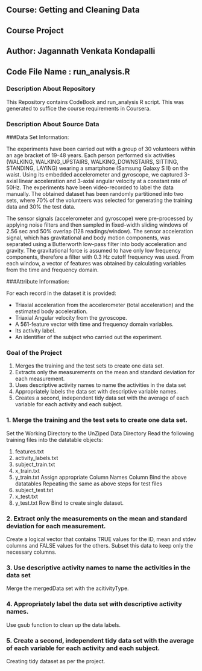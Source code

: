 ## Course: Getting and Cleaning Data
## Course Project
## Author: Jagannath Venkata Kondapalli
## Code File Name : run_analysis.R


### Description About Repository
This Repository contains CodeBook and run_analysis R script. This was generated to suffice the course requirements in Coursera.

### Description About Source Data

###Data Set Information:

The experiments have been carried out with a group of 30 volunteers within an age bracket of 19-48 years. Each person performed six activities (WALKING, WALKING_UPSTAIRS, WALKING_DOWNSTAIRS, SITTING, STANDING, LAYING) wearing a smartphone (Samsung Galaxy S II) on the waist. Using its embedded accelerometer and gyroscope, we captured 3-axial linear acceleration and 3-axial angular velocity at a constant rate of 50Hz. The experiments have been video-recorded to label the data manually. The obtained dataset has been randomly partitioned into two sets, where 70% of the volunteers was selected for generating the training data and 30% the test data. 

The sensor signals (accelerometer and gyroscope) were pre-processed by applying noise filters and then sampled in fixed-width sliding windows of 2.56 sec and 50% overlap (128 readings/window). The sensor acceleration signal, which has gravitational and body motion components, was separated using a Butterworth low-pass filter into body acceleration and gravity. The gravitational force is assumed to have only low frequency components, therefore a filter with 0.3 Hz cutoff frequency was used. From each window, a vector of features was obtained by calculating variables from the time and frequency domain. 


###Attribute Information:

For each record in the dataset it is provided: 
- Triaxial acceleration from the accelerometer (total acceleration) and the estimated body acceleration. 
- Triaxial Angular velocity from the gyroscope. 
- A 561-feature vector with time and frequency domain variables. 
- Its activity label. 
- An identifier of the subject who carried out the experiment.


### Goal of the Project
1. Merges the training and the test sets to create one data set.
2. Extracts only the measurements on the mean and standard deviation for each measurement. 
3. Uses descriptive activity names to name the activities in the data set
4. Appropriately labels the data set with descriptive variable names. 
5. Creates a second, independent tidy data set with the average of each variable for each activity and each subject. 

### 1. Merge the training and the test sets to create one data set.
Set the Working Directory to the UnZiped Data Directory
Read the following training files into the datatable objects:
1. features.txt
2. activity_labels.txt
3. subject_train.txt
4. x_train.txt
5. y_train.txt
Assign appropriate Column Names
Column Bind the above datatables
Repeating the same as above steps for test files
1. subject_test.txt
2. x_test.txt
3. y_test.txt
Row Bind to create single dataset.

### 2. Extract only the measurements on the mean and standard deviation for each measurement. 
Create a logical vector that contains TRUE values for the ID, mean and stdev columns and FALSE values for the others.
Subset this data to keep only the necessary columns.

### 3. Use descriptive activity names to name the activities in the data set
Merge the mergedData set with the acitivityType.

### 4. Appropriately label the data set with descriptive activity names.
Use gsub function to clean up the data labels.

### 5. Create a second, independent tidy data set with the average of each variable for each activity and each subject. 
Creating tidy dataset as per the project.
